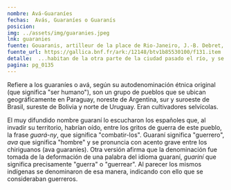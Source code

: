 ```yaml
---
nombre: Avá-Guaraníes
fechas:  Avás, Guaraníes o Guaranís
posicion: 
img: ../assets/img/guaranies.jpeg
lnk: guaranies
fuente: Gouaranis, artilleur de la place de Rio-Janeiro, J.-B. Debret, gallica.bnf.fr 
fuente_url: https://gallica.bnf.fr/ark:/12148/btv1b85530100/f131.item
detalle:  ...habitan de la otra parte de la ciudad pasado el río, y se sustentan de solo caza y pesca sin otra labor ni sementera...
pagina: pg_0135
---
```


<p>Refiere a los guaraníes o avá, según su autodenominación étnica original (que significa &quot;ser humano&quot;), son un grupo de pueblos que se ubican geográficamente en Paraguay, noreste de Argentina,​ sur y suroeste de Brasil, sureste de Bolivia y norte de Uruguay. Eran cultivadores selvícolas.</p>

<p>El muy difundido nombre guaraní lo escucharon los españoles que, al invadir su territorio, habrían oído, entre los gritos de guerra de este pueblo, la frase <i>guará-ny</i>, que significa &quot;combatir-los&quot;. Guaraní significa &quot;guerrero&quot;, <i>ava</i> que significa &quot;hombre&quot; y se pronuncia con acento grave entre los chiriguanos (ava guaraníes). Otra versión afirma que la denominación fue tomada de la deformación de una palabra del idioma guaraní, <i>guariní</i> que significa precisamente &quot;guerra&quot; o &quot;guerrear&quot;. Al parecer los mismos indígenas se denominaron de esa manera, indicando con ello que se consideraban guerreros.</p>